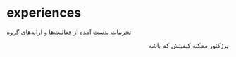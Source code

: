 # experiences
تجربیات بدست آمده از فعالیت‌ها و ارایه‌های گروه

<p dir="rtl">
پرژکتور ممکنه کیفیتش کم باشه
